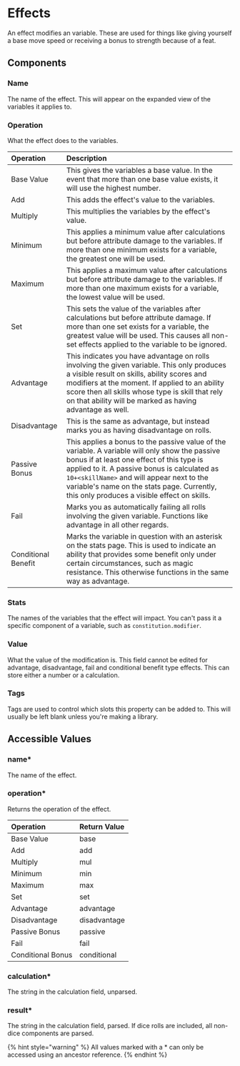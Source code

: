 # Effects

An effect modifies an variable. These are used for things like giving yourself a base move speed or receiving a bonus to strength because of a feat.

## Components

### Name

The name of the effect. This will appear on the expanded view of the variables it applies to.

### Operation

What the effect does to the variables.

| Operation | Description |
| :--- | :--- |
| Base Value | This gives the variables a base value. In the event that more than one base value exists, it will use the highest number. |
| Add | This adds the effect's value to the variables. |
| Multiply | This multiplies the variables by the effect's value. |
| Minimum | This applies a minimum value after calculations but before attribute damage to the variables. If more than one minimum exists for a variable, the greatest one will be used. |
| Maximum | This applies a maximum value after calculations but before attribute damage to the variables. If more than one maximum exists for a variable, the lowest value will be used. |
| Set | This sets the value of the variables after calculations but before attribute damage. If more than one set exists for a variable, the greatest value will be used. This causes all non-set effects applied to the variable to be ignored. |
| Advantage | This indicates you have advantage on rolls involving the given variable. This only produces a visible result on skills, ability scores and modifiers at the moment. If applied to an ability score then all skills whose type is skill that rely on that ability will be marked as having advantage as well. |
| Disadvantage | This is the same as advantage, but instead marks you as having disadvantage on rolls. |
| Passive Bonus | This applies a bonus to the passive value of the variable. A variable will only show the passive bonus if at least one effect of this type is applied to it. A passive bonus is calculated as `10+<skillName>` and will appear next to the variable's name on the stats page. Currently, this only produces a visible effect on skills. |
| Fail | Marks you as automatically failing all rolls involving the given variable. Functions like advantage in all other regards. |
| Conditional Benefit | Marks the variable in question with an asterisk on the stats page. This is used to indicate an ability that provides some benefit only under certain circumstances, such as magic resistance. This otherwise functions in the same way as advantage. |

### Stats

The names of the variables that the effect will impact. You can't pass it a specific component of a variable, such as `constitution.modifier`.

### Value

What the value of the modification is. This field cannot be edited for advantage, disadvantage, fail and conditional benefit type effects. This can store either a number or a calculation.

### Tags

Tags are used to control which slots this property can be added to. This will usually be left blank unless you're making a library.

## Accessible Values

### name\*

The name of the effect.

### operation\*

Returns the operation of the effect.

| Operation | Return Value |
| :--- | :--- |
| Base Value | base |
| Add | add |
| Multiply | mul |
| Minimum | min |
| Maximum | max |
| Set | set |
| Advantage | advantage |
| Disadvantage | disadvantage |
| Passive Bonus | passive |
| Fail | fail |
| Conditional Bonus | conditional |

### calculation\*

The string in the calculation field, unparsed.

### result\*

The string in the calculation field, parsed. If dice rolls are included, all non-dice components are parsed.

{% hint style="warning" %}
All values marked with a \* can only be accessed using an ancestor reference.
{% endhint %}

